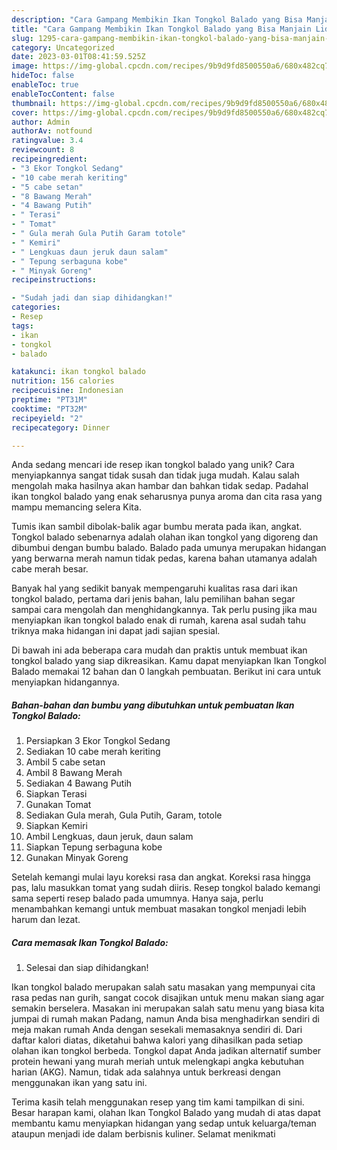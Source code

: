 ```yaml
---
description: "Cara Gampang Membikin Ikan Tongkol Balado yang Bisa Manjain Lidah"
title: "Cara Gampang Membikin Ikan Tongkol Balado yang Bisa Manjain Lidah"
slug: 1295-cara-gampang-membikin-ikan-tongkol-balado-yang-bisa-manjain-lidah
category: Uncategorized
date: 2023-03-01T08:41:59.525Z
image: https://img-global.cpcdn.com/recipes/9b9d9fd8500550a6/680x482cq70/ikan-tongkol-balado-foto-resep-utama.jpg
hideToc: false
enableToc: true
enableTocContent: false
thumbnail: https://img-global.cpcdn.com/recipes/9b9d9fd8500550a6/680x482cq70/ikan-tongkol-balado-foto-resep-utama.jpg
cover: https://img-global.cpcdn.com/recipes/9b9d9fd8500550a6/680x482cq70/ikan-tongkol-balado-foto-resep-utama.jpg
author: Admin
authorAv: notfound
ratingvalue: 3.4
reviewcount: 8
recipeingredient:
- "3 Ekor Tongkol Sedang"
- "10 cabe merah keriting"
- "5 cabe setan"
- "8 Bawang Merah"
- "4 Bawang Putih"
- " Terasi"
- " Tomat"
- " Gula merah Gula Putih Garam totole"
- " Kemiri"
- " Lengkuas daun jeruk daun salam"
- " Tepung serbaguna kobe"
- " Minyak Goreng"
recipeinstructions:

- "Sudah jadi dan siap dihidangkan!"
categories:
- Resep
tags:
- ikan
- tongkol
- balado

katakunci: ikan tongkol balado 
nutrition: 156 calories
recipecuisine: Indonesian
preptime: "PT31M"
cooktime: "PT32M"
recipeyield: "2"
recipecategory: Dinner

---
```





Anda sedang mencari ide resep ikan tongkol balado yang unik? Cara menyiapkannya sangat tidak susah dan tidak juga mudah. Kalau salah mengolah maka hasilnya akan hambar dan bahkan tidak sedap. Padahal ikan tongkol balado yang enak seharusnya punya aroma dan cita rasa yang mampu memancing selera Kita.





Tumis ikan sambil dibolak-balik agar bumbu merata pada ikan, angkat. Tongkol balado sebenarnya adalah olahan ikan tongkol yang digoreng dan dibumbui dengan bumbu balado. Balado pada umunya merupakan hidangan yang berwarna merah namun tidak pedas, karena bahan utamanya adalah cabe merah besar.

Banyak hal yang sedikit banyak mempengaruhi kualitas rasa dari ikan tongkol balado, pertama dari jenis bahan, lalu pemilihan bahan segar sampai cara mengolah dan menghidangkannya. Tak perlu pusing jika mau menyiapkan ikan tongkol balado enak di rumah, karena asal sudah tahu triknya maka hidangan ini dapat jadi sajian spesial.






Di bawah ini ada beberapa cara mudah dan praktis untuk membuat ikan tongkol balado yang siap dikreasikan. Kamu dapat menyiapkan Ikan Tongkol Balado memakai 12 bahan dan 0 langkah pembuatan. Berikut ini cara untuk menyiapkan hidangannya.

<!--inarticleads1-->

##### Bahan-bahan dan bumbu yang dibutuhkan untuk pembuatan Ikan Tongkol Balado:

1. Persiapkan 3 Ekor Tongkol Sedang
1. Sediakan 10 cabe merah keriting
1. Ambil 5 cabe setan
1. Ambil 8 Bawang Merah
1. Sediakan 4 Bawang Putih
1. Siapkan  Terasi
1. Gunakan  Tomat
1. Sediakan  Gula merah, Gula Putih, Garam, totole
1. Siapkan  Kemiri
1. Ambil  Lengkuas, daun jeruk, daun salam
1. Siapkan  Tepung serbaguna kobe
1. Gunakan  Minyak Goreng


Setelah kemangi mulai layu koreksi rasa dan angkat. Koreksi rasa hingga pas, lalu masukkan tomat yang sudah diiris. Resep tongkol balado kemangi sama seperti resep balado pada umumnya. Hanya saja, perlu menambahkan kemangi untuk membuat masakan tongkol menjadi lebih harum dan lezat. 

<!--inarticleads2-->

##### Cara memasak Ikan Tongkol Balado:


1. Selesai dan siap dihidangkan!

Ikan tongkol balado merupakan salah satu masakan yang mempunyai cita rasa pedas nan gurih, sangat cocok disajikan untuk menu makan siang agar semakin berselera. Masakan ini merupakan salah satu menu yang biasa kita jumpai di rumah makan Padang, namun Anda bisa menghadirkan sendiri di meja makan rumah Anda dengan sesekali memasaknya sendiri di. Dari daftar kalori diatas, diketahui bahwa kalori yang dihasilkan pada setiap olahan ikan tongkol berbeda. Tongkol dapat Anda jadikan alternatif sumber protein hewani yang murah meriah untuk melengkapi angka kebutuhan harian (AKG). Namun, tidak ada salahnya untuk berkreasi dengan menggunakan ikan yang satu ini. 

Terima kasih telah menggunakan resep yang tim kami tampilkan di sini. Besar harapan kami, olahan Ikan Tongkol Balado yang mudah di atas dapat membantu kamu menyiapkan hidangan yang sedap untuk keluarga/teman ataupun menjadi ide dalam berbisnis kuliner. Selamat menikmati
